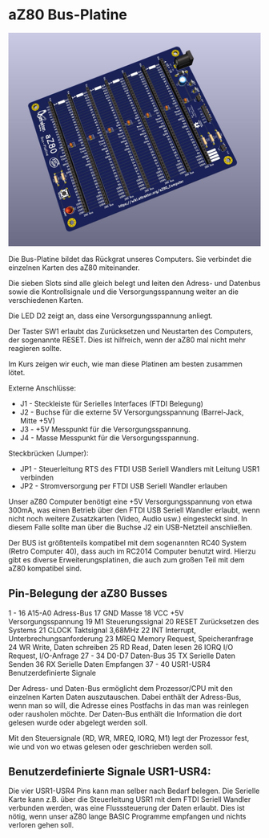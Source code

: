 # aZ80 Bus-Platine

<img width="640px" src="aZ80_Backplane.jpg" alt="Die aZ80 Bus-Platine" />

Die Bus-Platine bildet das Rückgrat unseres Computers. Sie verbindet die einzelnen Karten des aZ80 miteinander.

Die sieben Slots sind alle gleich belegt und leiten den Adress- und Datenbus sowie die Kontrollsignale und die Versorgungsspannung weiter an die verschiedenen Karten.

Die LED D2 zeigt an, dass eine Versorgungsspannung anliegt.

Der Taster SW1 erlaubt das Zurücksetzen und Neustarten des Computers, der sogenannte RESET. Dies ist hilfreich, wenn der aZ80 mal nicht mehr reagieren sollte.

Im Kurs zeigen wir euch, wie man diese Platinen am besten zusammen lötet.

Externe Anschlüsse:

 - J1 - Steckleiste für Serielles Interfaces (FTDI Belegung)
 - J2 - Buchse für die externe 5V Versorgungsspannung (Barrel-Jack, Mitte +5V)
 - J3 - +5V Messpunkt für die Versorgungsspannung.
 - J4 - Masse Messpunkt für die Versorgungsspannung.

Steckbrücken (Jumper):

 - JP1 - Steuerleitung RTS des FTDI USB Seriell Wandlers mit Leitung USR1 verbinden
 - JP2 - Stromversorgung per FTDI USB Seriell Wandler erlauben

Unser aZ80 Computer benötigt eine +5V Versorgungsspannung von etwa 300mA, was einen Betrieb über den FTDI USB Seriell Wandler erlaubt, wenn nicht noch weitere Zusatzkarten (Video, Audio usw.) eingesteckt sind. In diesem Falle sollte man über die Buchse J2 ein USB-Netzteil anschließen.

Der BUS ist größtenteils kompatibel mit dem sogenannten RC40 System (Retro Computer 40), dass auch im RC2014 Computer benutzt wird. Hierzu gibt es diverse Erweiterungsplatinen, die auch zum großen Teil mit dem aZ80 kompatibel sind.

Pin-Belegung der aZ80 Busses
----------------------------------
 1 - 16  A15-A0 	Adress-Bus 
     17  GND		Masse
     18  VCC +5V	Versorgungsspannung
     19  M1		Steuerungssignal
     20  RESET		Zurücksetzen des Systems
     21  CLOCK		Taktsignal 3,68MHz
     22  INT		Interrupt, Unterbrechungsanforderung
     23  MREQ		Memory Request, Speicheranfrage
     24  WR		Write, Daten schreiben
     25  RD		Read, Daten lesen
     26  IORQ		I/O Request, I/O-Anfrage
27 - 34  D0-D7		Daten-Bus
     35  TX		Serielle Daten Senden
     36  RX		Serielle Daten Empfangen
37 - 40  USR1-USR4	Benutzerdefinierte Signale  

Der Adress- und Daten-Bus ermöglicht dem Prozessor/CPU mit den einzelnen Karten Daten auszutauschen. Dabei enthält der Adress-Bus, wenn man so will, die Adresse eines Postfachs in das man was reinlegen oder rausholen möchte. Der Daten-Bus enthält die Information die dort gelesen wurde oder abgelegt werden soll.

Mit den Steuersignale (RD, WR, MREQ, IORQ, M1) legt der Prozessor fest, wie und von wo etwas gelesen oder geschrieben werden soll.   

Benutzerdefinierte Signale USR1-USR4:
-----------------------------------------

Die vier USR1-USR4 Pins kann man selber nach Bedarf belegen. Die Serielle Karte kann z.B. über die Steuerleitung USR1 mit dem FTDI Seriell Wandler verbunden werden, was eine Flusssteuerung der Daten erlaubt. Dies ist nötig, wenn unser aZ80 lange BASIC Programme empfangen und nichts verloren gehen soll.
